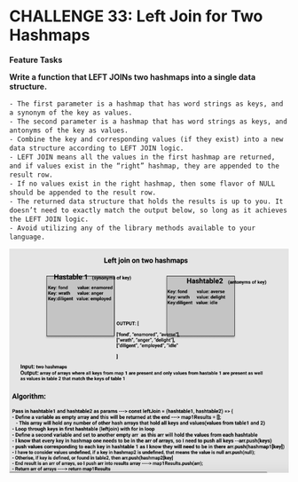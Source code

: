 # CHALLENGE 33: Left Join for Two Hashmaps


**Feature Tasks**

**Write a function that LEFT JOINs two hashmaps into a single data structure.**

    - The first parameter is a hashmap that has word strings as keys, and a synonym of the key as values.
    - The second parameter is a hashmap that has word strings as keys, and antonyms of the key as values.
    - Combine the key and corresponding values (if they exist) into a new data structure according to LEFT JOIN logic.
    - LEFT JOIN means all the values in the first hashmap are returned, and if values exist in the “right” hashmap, they are appended to the result row.   
    - If no values exist in the right hashmap, then some flavor of NULL should be appended to the result row.
    - The returned data structure that holds the results is up to you. It doesn’t need to exactly match the output below, so long as it achieves the LEFT JOIN logic.
    - Avoid utilizing any of the library methods available to your language.

![Whiteboard](left-join.png)